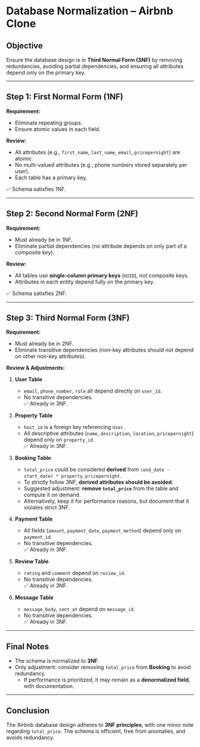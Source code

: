 # Database Normalization – Airbnb Clone

## Objective
Ensure the database design is in **Third Normal Form (3NF)** by removing redundancies, avoiding partial dependencies, and ensuring all attributes depend only on the primary key.

---

## Step 1: First Normal Form (1NF)
**Requirement:** 
- Eliminate repeating groups.
- Ensure atomic values in each field.

**Review:**
- All attributes (e.g., `first_name`, `last_name`, `email`, `pricepernight`) are atomic.
- No multi-valued attributes (e.g., phone numbers stored separately per user).
- Each table has a primary key.

✅ Schema satisfies 1NF.

---

## Step 2: Second Normal Form (2NF)
**Requirement:** 
- Must already be in 1NF.
- Eliminate partial dependencies (no attribute depends on only part of a composite key).

**Review:**
- All tables use **single-column primary keys** (`UUID`), not composite keys.
- Attributes in each entity depend fully on the primary key.

✅ Schema satisfies 2NF.

---

## Step 3: Third Normal Form (3NF)
**Requirement:** 
- Must already be in 2NF.
- Eliminate transitive dependencies (non-key attributes should not depend on other non-key attributes).

**Review & Adjustments:**

1. **User Table**
   - `email`, `phone_number`, `role` all depend directly on `user_id`.  
   - No transitive dependencies.  
   ✅ Already in 3NF.

2. **Property Table**
   - `host_id` is a foreign key referencing `User`.
   - All descriptive attributes (`name`, `description`, `location`, `pricepernight`) depend only on `property_id`.  
   ✅ Already in 3NF.

3. **Booking Table**
   - `total_price` could be considered **derived** from `(end_date - start_date) * property.pricepernight`.  
   - To strictly follow 3NF, **derived attributes should be avoided**.  
   - Suggested adjustment: **remove `total_price`** from the table and compute it on demand.  
   - Alternatively, keep it for performance reasons, but document that it violates strict 3NF.

4. **Payment Table**
   - All fields (`amount`, `payment_date`, `payment_method`) depend only on `payment_id`.  
   - No transitive dependencies.  
   ✅ Already in 3NF.

5. **Review Table**
   - `rating` and `comment` depend on `review_id`.  
   - No transitive dependencies.  
   ✅ Already in 3NF.

6. **Message Table**
   - `message_body`, `sent_at` depend on `message_id`.  
   - No transitive dependencies.  
   ✅ Already in 3NF.

---

## Final Notes
- The schema is normalized to **3NF**.
- Only adjustment: consider removing `total_price` from **Booking** to avoid redundancy.  
  - If performance is prioritized, it may remain as a **denormalized field**, with documentation.

---

## Conclusion
The Airbnb database design adheres to **3NF principles**, with one minor note regarding `total_price`. The schema is efficient, free from anomalies, and avoids redundancy.
